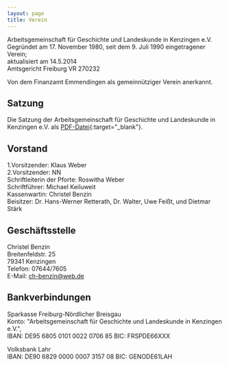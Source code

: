 ```yaml
---
layout: page
title: Verein
---
```



Arbeitsgemeinschaft für Geschichte und Landeskunde in Kenzingen e.V.  
Gegründet am 17. November 1980, seit dem 9. Juli 1990 eingetragener
Verein;  
aktualisiert am 14.5.2014  
Amtsgericht Freiburg VR 270232

Von dem Finanzamt Emmendingen als gemeinnütziger Verein anerkannt.

## Satzung

Die Satzung der Arbeitsgemeinschaft für Geschichte und Landeskunde in Kenzingen e.V. als [PDF-Datei](https://drive.google.com/file/d/1JpnO0R-vrNKrBWts9BqQIfkMrCzfctHJ/view?usp=sharing){:target="_blank"}.

## Vorstand

1.Vorsitzender: Klaus Weber  
2.Vorsitzender: NN  
Schriftleiterin der Pforte: Roswitha Weber  
Schriftführer: Michael Keiluweit  
Kassenwartin: Christel Benzin  
Beisitzer: Dr. Hans-Werner Retterath, Dr. Walter, Uwe Feißt, und Dietmar Stärk

## Geschäftsstelle


Christel Benzin  
Breitenfeldstr. 25  
79341 Kenzingen  
Telefon: 07644/7605  
E-Mail: ch-benzin@web.de

## Bankverbindungen

Sparkasse Freiburg-Nördlicher Breisgau  
Konto: "Arbeitsgemeinschaft für Geschichte und Landeskunde in Kenzingen
e.V.",  
IBAN: DE95 6805 0101 0022 0706 85 BIC: FRSPDE66XXX

Volksbank Lahr  
IBAN: DE90 6829 0000 0007 3157 08 BIC: GENODE61LAH
